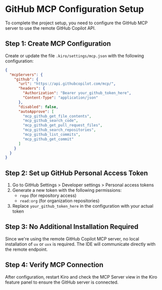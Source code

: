 # GitHub MCP Configuration Setup

To complete the project setup, you need to configure the GitHub MCP server to use the remote GitHub Copilot API.

## Step 1: Create MCP Configuration

Create or update the file `.kiro/settings/mcp.json` with the following configuration:

```json
{
  "mcpServers": {
    "github": {
      "url": "https://api.githubcopilot.com/mcp/",
      "headers": {
        "Authorization": "Bearer your_github_token_here",
        "Content-Type": "application/json"
      },
      "disabled": false,
      "autoApprove": [
        "mcp_github_get_file_contents",
        "mcp_github_search_code",
        "mcp_github_get_pull_request_files",
        "mcp_github_search_repositories",
        "mcp_github_list_commits",
        "mcp_github_get_commit"
      ]
    }
  }
}
```

## Step 2: Set up GitHub Personal Access Token

1. Go to GitHub Settings > Developer settings > Personal access tokens
2. Generate a new token with the following permissions:
   - `repo` (for repository access)
   - `read:org` (for organization repositories)
3. Replace `your_github_token_here` in the configuration with your actual token

## Step 3: No Additional Installation Required

Since we're using the remote GitHub Copilot MCP server, no local installation of `uv` or `uvx` is required. The IDE will communicate directly with the remote endpoint.

## Step 4: Verify MCP Connection

After configuration, restart Kiro and check the MCP Server view in the Kiro feature panel to ensure the GitHub server is connected.

